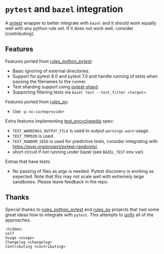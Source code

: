 # `pytest` and `bazel` integration

A [pytest] wrapper to better integrate with `bazel` and it should work equally
well with any python rule set. If it does not work well, consider
[contributing].

## Features

Features ported from [rules_python_pytest]:
- Basic ignoring of external directories.
- Support for pytest 8.0 and pytest 7.0 and handle running of tests when
  passing the filenames to the runner.
- Test sharding support using [pytest-shard].
- Supporting filtering tests via `bazel test --test_filter <target>`.

Features ported from [rules_py]:
- Use `-p no:cacheprovider`

[pytest-shard]: https://pypi.org/project/pytest-shard/

Extra features implementing [test_encyclopedia] spec:
- `TEST_WARNINGS_OUTPUT_FILE` is used to output `warnings.warn` usage.
- `TEST_TMPDIR` is used
- `TEST_RANDOM_SEED` is used for predictive tests, consider integrating with https://pypi.org/project/pytest-randomly/.
- short circuit if not running under bazel (see `BAZEL_TEST` env var).

Extras that have tests:
- No passing of files as args is needed. Pytest discovery is working as
  expected. Note that this may not scale well with extremely large sandboxes.
  Please leave feedback in the repo.

[test_encyclopedia]: https://bazel.build/reference/test-encyclopedia

## Thanks

Special thanks to [rules_python_pytest] and [rules_py] projects that had some
great ideas how to integrate with `pytest`. This attempts to [unify] all of the
approaches.

[rules_python_pytest]: https://github.com/caseyduquettesc/rules_python_pytest 
[rules_py]: https://github.com/aspect-build/rules_py/blob/main/py/private/pytest.py.tmpl
[unify]: https://xkcd.com/927/
[pytest]: https://pypi.org/project/pytest


```{toctree}
:hidden:
self
Usage <usage>
Changelog <changelog>
Contributing <contributing>
```
